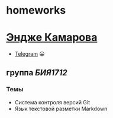 # homeworks
# [Эндже Камарова](mailto:erkamarova2000@gmail.com)
* [Telegram](https://t.me/kamendzhe) 
:grinning:
## группа *БИЯ1712*
### Темы
* Система контроля версий Git
* Язык текстовой разметки Markdown
